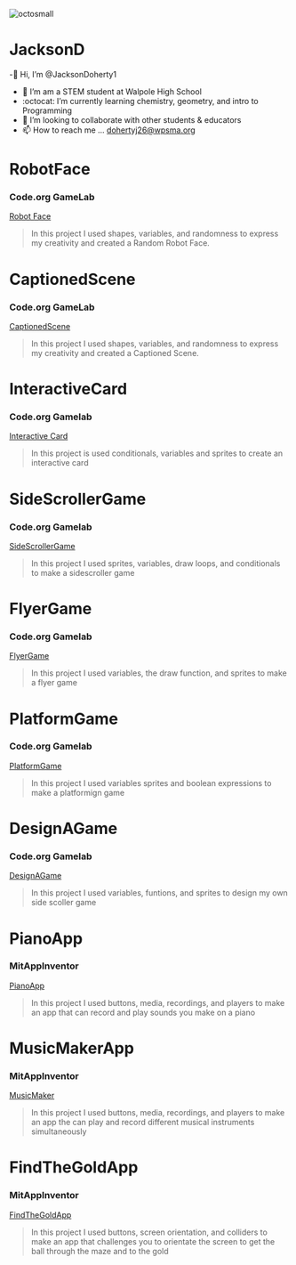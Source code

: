 ![octosmall](https://github.com/JacksonDoherty1/JacksonD/assets/146837569/a5ab4054-a902-44da-b48c-508e339202eb)
# JacksonD
-👋 Hi, I’m @JacksonDoherty1
- 👀 I’m am a STEM student at Walpole High School
- :octocat: I’m currently learning chemistry, geometry, and intro to Programming
- :information_desk_person: I’m looking to collaborate with other students & educators
- 📫 How to reach me ... dohertyj26@wpsma.org
# RobotFace
### Code.org GameLab
[Robot Face](https://github.com/JacksonDoherty1/RobotFace/edit/main/README.md)
> In this project I used shapes, variables, and randomness to express my creativity and created a Random Robot Face.
# CaptionedScene
### Code.org GameLab
[CaptionedScene](https://github.com/JacksonDoherty1/CaptionedScene/edit/main/README.md)
> In this project I used shapes, variables, and randomness to express my creativity and created a Captioned Scene.
# InteractiveCard
### Code.org Gamelab
[Interactive Card](https://studio.code.org/projects/gamelab/t1TDsCKEcb4HomNSVufx50WqYhiwuPdfz_mvHtOdVUw/edit)
> In this project is used conditionals, variables and sprites to create an interactive card
# SideScrollerGame
### Code.org Gamelab
[SideScrollerGame](https://studio.code.org/projects/gamelab/VzMHiArXZxb5WLRudXEM-pRVdeHsMQhgFnsN8g-zyzA)
> In this project I used sprites, variables, draw loops, and conditionals to make a sidescroller game
# FlyerGame
### Code.org Gamelab
[FlyerGame](https://studio.code.org/projects/gamelab/bBaxNqAO7rjUSIJB8Jxlkd4Y1p_ywEsKQKW6ntZoqqE)
> In this project I used variables, the draw function, and sprites to make a flyer game
# PlatformGame
### Code.org Gamelab
[PlatformGame](https://studio.code.org/projects/gamelab/-o4QIKjB87QECGWPnviYyx4F-JCpRMrOVWK50oNZOgc)
> In this project I used variables sprites and boolean expressions to make a platformign game
# DesignAGame 
### Code.org Gamelab
[DesignAGame](https://studio.code.org/projects/gamelab/Mi60u1953SywfO8q2CSZz1JcbvwJsrZk4mPQ0_veRks)
> In this project I used variables, funtions, and sprites to design my own side scoller game
# PianoApp
### MitAppInventor
[PianoApp](https://ai2.appinventor.mit.edu/#4761341736648704)
> In this project I used buttons, media, recordings, and players to make an app that can record and play sounds you make on a piano
# MusicMakerApp
### MitAppInventor
[MusicMaker](https://ai2.appinventor.mit.edu/#4931963875885056)
> In this project I used buttons, media, recordings, and players to make an app the can play and record different musical instruments simultaneously
# FindTheGoldApp
### MitAppInventor
[FindTheGoldApp](https://ai2.appinventor.mit.edu/#5497223498301440)
> In this project I used buttons, screen orientation, and colliders to make an app that challenges you to orientate the screen to get the ball through the maze and to the gold
